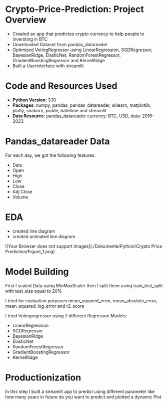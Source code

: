 # Crypto-Price-Prediction: Project Overview

- Created an app that predictes crypto currency to help people to inversting in BTC
- Downloaded Dataset from pandas_datareader
- Optimized VotingRegressor using LinearRegression, SGDRegressor, BayesianRidge, ElasticNet, RandomForestRegressor, GradientBoostingRegressor and KernelRidge
- Built a Userinterface with streamlit

# Code and Resources Used

- **Python Version**: 3.10
- **Packages**: numpy, pandas, pandas_datareader, sklearn, matplotlib, plotly, seaborn, pickle, datetime and streamlit
- **Data Resource**: pandas_datareader currency: BTC, USD, data: 2016-2023

# Pandas_datareader Data

For each day, we got the following features:

- Date
- Open
- High
- Low
- Close
- Adj Close
- Volume

# EDA

- created line diagram
- created animated line diagram

![Your Browser does not support Images](./Dokumente/Python/Crypto Price Prediction/Figure_1.png)

# Model Building

First I scaled Data using MinMaxScaler then I split them using train_test_split with test_size equal to 20%

I tried for evaluation porpuses  mean_squared_error, mean_absolute_error, mean_squared_log_error and r2_score

I tried Votingregressor using 7 different Regresson Models:
- LinearRegression
- SGDRegressor
- BayesianRidge
- ElasticNet
- RandomForestRegressor
- GradientBoostingRegressor
- KernelRidge

# Productionization

In this step I built a streamlit app to predict using different parameter like how many years in future do you want to predict and plotted a dynamic Plot
